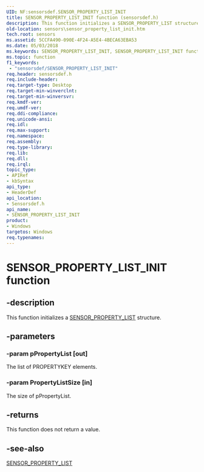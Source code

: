 ```yaml
---
UID: NF:sensorsdef.SENSOR_PROPERTY_LIST_INIT
title: SENSOR_PROPERTY_LIST_INIT function (sensorsdef.h)
description: This function initializes a SENSOR_PROPERTY_LIST structure.
old-location: sensors\sensor_property_list_init.htm
tech.root: sensors
ms.assetid: 5CCFA490-090E-4F24-A5E4-4BECA63EBA53
ms.date: 05/03/2018
ms.keywords: SENSOR_PROPERTY_LIST_INIT, SENSOR_PROPERTY_LIST_INIT function [Sensor Devices], sensors.sensor_property_list_init, sensorsdef/SENSOR_PROPERTY_LIST_INIT
ms.topic: function
f1_keywords:
 - "sensorsdef/SENSOR_PROPERTY_LIST_INIT"
req.header: sensorsdef.h
req.include-header: 
req.target-type: Desktop
req.target-min-winverclnt: 
req.target-min-winversvr: 
req.kmdf-ver: 
req.umdf-ver: 
req.ddi-compliance: 
req.unicode-ansi: 
req.idl: 
req.max-support: 
req.namespace: 
req.assembly: 
req.type-library: 
req.lib: 
req.dll: 
req.irql: 
topic_type:
- APIRef
- kbSyntax
api_type:
- HeaderDef
api_location:
- Sensorsdef.h
api_name:
- SENSOR_PROPERTY_LIST_INIT
product:
- Windows
targetos: Windows
req.typenames: 
---
```


# SENSOR_PROPERTY_LIST_INIT function


## -description


This function initializes a <a href="https://docs.microsoft.com/windows-hardware/drivers/ddi/content/sensorsdef/ns-sensorsdef-sensor_property_list">SENSOR_PROPERTY_LIST</a> structure.


## -parameters




### -param pPropertyList [out]

The list of PROPERTYKEY elements.


### -param PropertyListSize [in]

The size of pPropertyList.


## -returns



This function does not return a value.




## -see-also




<a href="https://docs.microsoft.com/windows-hardware/drivers/ddi/content/sensorsdef/ns-sensorsdef-sensor_property_list">SENSOR_PROPERTY_LIST</a>
 

 

